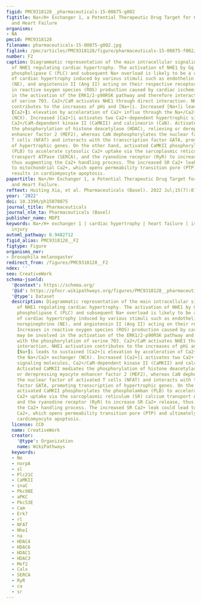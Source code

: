 ```yaml
---
figid: PMC9318128__pharmaceuticals-15-00875-g002
figtitle: Na+/H+ Exchanger 1, a Potential Therapeutic Drug Target for Cardiac Hypertrophy
  and Heart Failure
organisms:
- NA
pmcid: PMC9318128
filename: pharmaceuticals-15-00875-g002.jpg
figlink: /pmc/articles/PMC9318128/figure/pharmaceuticals-15-00875-f002/
number: F2
caption: Diagrammatic representation of the main intracellular signaling pathways
  of NHE1 regulating cardiac hypertrophy. The activation of NHE1 by Gq protein-dependent
  phospholipase C (PLC) and subsequent Na+ overload is likely to be a crucial promotor
  of cardiac hypertrophy induced by various stimuli such as endothelin 1 (ET-1), norepinephrine
  (NE), and angiotensin II (Ang II) acting on their respective receptors. Increases
  in reactive oxygen species (ROS) production caused by cardiac ischemia may be involved
  in the activation of the ERK1/2-p90RSK pathway and therefore interact with the phosphorylation
  of serine 703. Ca2+/CaM activates NHE1 through direct interaction. NHE1 activation
  contributes to the increases of pHi and [Na+]i. Increased [Na+]i leads to sustained
  [Ca2+]i elevation by acceleration of Ca2+ influx through the Na+/Ca2+ exchanger
  (NCX). Increased [Ca2+]i activates two Ca2+-dependent hypertrophic signaling molecules,
  Ca2+/CaM-dependent kinase II (CaMKII) and calcineurin (CaN). Activated CaMKII mediates
  the phosphorylation of histone deacetylase (HDAC), relieving or derepressing myocyte
  enhancer factor 2 (MEF2), whereas CaN dephosphorylates the nuclear factor of activated
  T cells (NFAT) and interacts with the transcription factor GATA, promoting transcription
  of hypertrophic genes. On the other hand, activated CaMKII phosphorylates the phospholamban
  (PLB) to accelerate cytosolic Ca2+ uptake via the sarcoplasmic reticulum (SR) calcium
  transport ATPase (SERCA), and the ryanodine receptor (RyR) to increase SR Ca2+ release,
  thus augmenting the Ca2+ handling process. The increased SR Ca2+ leak could lead
  to mitochondrial Ca2+, which opens permeability transition pore (PTP) and ultimately
  results in cardiomyocyte apoptosis.
papertitle: Na+/H+ Exchanger 1, a Potential Therapeutic Drug Target for Cardiac Hypertrophy
  and Heart Failure.
reftext: Huiting Xia, et al. Pharmaceuticals (Basel). 2022 Jul;15(7):875.
year: '2022'
doi: 10.3390/ph15070875
journal_title: Pharmaceuticals
journal_nlm_ta: Pharmaceuticals (Basel)
publisher_name: MDPI
keywords: Na+/H+ exchanger 1 | cardiac hypertrophy | heart failure | ischemia-reperfusion
  injury
automl_pathway: 0.9482712
figid_alias: PMC9318128__F2
figtype: Figure
organisms_ner:
- Drosophila melanogaster
redirect_from: /figures/PMC9318128__F2
ndex: ''
seo: CreativeWork
schema-jsonld:
  '@context': https://schema.org/
  '@id': https://pfocr.wikipathways.org/figures/PMC9318128__pharmaceuticals-15-00875-g002.html
  '@type': Dataset
  description: Diagrammatic representation of the main intracellular signaling pathways
    of NHE1 regulating cardiac hypertrophy. The activation of NHE1 by Gq protein-dependent
    phospholipase C (PLC) and subsequent Na+ overload is likely to be a crucial promotor
    of cardiac hypertrophy induced by various stimuli such as endothelin 1 (ET-1),
    norepinephrine (NE), and angiotensin II (Ang II) acting on their respective receptors.
    Increases in reactive oxygen species (ROS) production caused by cardiac ischemia
    may be involved in the activation of the ERK1/2-p90RSK pathway and therefore interact
    with the phosphorylation of serine 703. Ca2+/CaM activates NHE1 through direct
    interaction. NHE1 activation contributes to the increases of pHi and [Na+]i. Increased
    [Na+]i leads to sustained [Ca2+]i elevation by acceleration of Ca2+ influx through
    the Na+/Ca2+ exchanger (NCX). Increased [Ca2+]i activates two Ca2+-dependent hypertrophic
    signaling molecules, Ca2+/CaM-dependent kinase II (CaMKII) and calcineurin (CaN).
    Activated CaMKII mediates the phosphorylation of histone deacetylase (HDAC), relieving
    or derepressing myocyte enhancer factor 2 (MEF2), whereas CaN dephosphorylates
    the nuclear factor of activated T cells (NFAT) and interacts with the transcription
    factor GATA, promoting transcription of hypertrophic genes. On the other hand,
    activated CaMKII phosphorylates the phospholamban (PLB) to accelerate cytosolic
    Ca2+ uptake via the sarcoplasmic reticulum (SR) calcium transport ATPase (SERCA),
    and the ryanodine receptor (RyR) to increase SR Ca2+ release, thus augmenting
    the Ca2+ handling process. The increased SR Ca2+ leak could lead to mitochondrial
    Ca2+, which opens permeability transition pore (PTP) and ultimately results in
    cardiomyocyte apoptosis.
  license: CC0
  name: CreativeWork
  creator:
    '@type': Organization
    name: WikiPathways
  keywords:
  - Ne
  - norpA
  - sl
  - Plc21C
  - CaMKII
  - inaC
  - Pkc98E
  - aPKC
  - Pkc53E
  - Cam
  - Erk7
  - rl
  - NFAT
  - Nhe1
  - na
  - HDAC4
  - HDAC6
  - HDAC1
  - HDAC3
  - Mef2
  - Calx
  - SERCA
  - RyR
  - ca
  - sr
---
```

